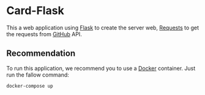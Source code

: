 # Card-Flask

This a web application using [Flask](https://flask.palletsprojects.com/en/2.1.x/) to create the server web, [Requests](https://docs.python-requests.org/en/latest/) to get the requests from [GitHub](https://github.com/) API.

## Recommendation
To run this application, we recommend you to use a [Docker](https://www.docker.com/) container. 
Just run the fallow command:

```sh
docker-compose up
```

